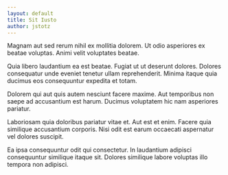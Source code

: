 ```yaml
---
layout: default
title: Sit Iusto
author: jstotz
---
```


Magnam aut sed rerum nihil ex mollitia dolorem. Ut odio asperiores ex beatae voluptas. Animi velit voluptates beatae.

Quia libero laudantium ea est beatae. Fugiat ut ut deserunt dolores. Dolores consequatur unde eveniet tenetur ullam reprehenderit. Minima itaque quia ducimus eos consequuntur expedita et totam.

Dolorem qui aut quis autem nesciunt facere maxime. Aut temporibus non saepe ad accusantium est harum. Ducimus voluptatem hic nam asperiores pariatur.

Laboriosam quia doloribus pariatur vitae et. Aut est et enim. Facere quia similique accusantium corporis. Nisi odit est earum occaecati aspernatur vel dolores suscipit.

Ea ipsa consequuntur odit qui consectetur. In laudantium adipisci consequuntur similique itaque sit. Dolores similique labore voluptas illo tempora non adipisci.
